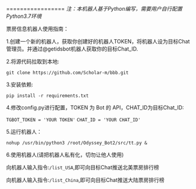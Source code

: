 =================
*注：本机器人基于Python编写，需要用户自行配置Python3.7环境*

票房信息机器人使用指南：   

1.创建一个新的机器人，获取你创建好的机器人TOKEN，将机器人设为目标Chat管理员。并通过@getidsbot机器人获取你的目标Chat_ID.

2.将源代码拉取到本地:

    git clone https://github.com/Scholar-m/bbb.git

3.安装依赖:

```pip install -r requirements.txt```

4.修改config.py进行配置，TOKEN 为 Bot 的 API，CHAT_ID为目标Chat_ID:

```TGBOT_TOKEN = 'YOUR TOKEN'```
```CHAT_ID = 'YOUR CHAT_ID'```

5.运行机器人：

```nohup /usr/bin/python3 /root/Odyssey_Bot2/src/tt.py &```

6.使用机器人(请把机器人私有化，切勿让他人使用)

向机器人输入指令:```/list_USA```,即可向目标Chat推送北美票房排行榜

向机器人输入指令:```/list_China```,即可向目标Chat推送大陆票房排行榜
